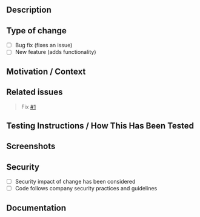 ## Description

<!-- Describe your changes in detail. The sections suggested are intended to make -->

## Type of change

- [ ] Bug fix (fixes an issue)
- [ ] New feature (adds functionality)

## Motivation / Context

<!-- Why is this change required? What problem does it solve? -->

## Related issues

> Fix [#1]()

## Testing Instructions / How This Has Been Tested

<!-- Describe how you tested your changes and/or how a reviewer can test your changes. -->

## Screenshots

<!-- Would including screenshots be helpful to the reviewer? -->

## Security

- [ ] Security impact of change has been considered
- [ ] Code follows company security practices and guidelines

## Documentation

<!-- Do any of the changes warrant documentation updates? -->

